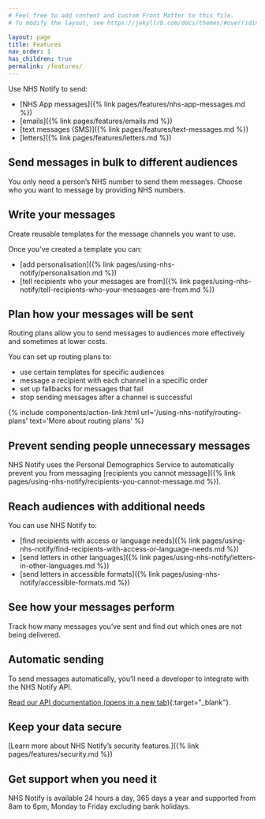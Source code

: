 ```yaml
---
# Feel free to add content and custom Front Matter to this file.
# To modify the layout, see https://jekyllrb.com/docs/themes/#overriding-theme-defaults

layout: page
title: Features
nav_order: 1
has_children: true
permalink: /features/
---
```


Use NHS Notify to send:

- [NHS App messages]({% link pages/features/nhs-app-messages.md %})
- [emails]({% link pages/features/emails.md %})
- [text messages (SMS)]({% link pages/features/text-messages.md %})
- [letters]({% link pages/features/letters.md %})

## Send messages in bulk to different audiences

You only need a person’s NHS number to send them messages. Choose who you want to message by providing NHS numbers.

## Write your messages

Create reusable templates for the message channels you want to use.

Once you’ve created a template you can:

- [add personalisation]({% link pages/using-nhs-notify/personalisation.md %})
- [tell recipients who your messages are from]({% link pages/using-nhs-notify/tell-recipients-who-your-messages-are-from.md %})

## Plan how your messages will be sent

Routing plans allow you to send messages to audiences more effectively and sometimes at lower costs.

You can set up routing plans to:

- use certain templates for specific audiences
- message a recipient with each channel in a specific order
- set up fallbacks for messages that fail
- stop sending messages after a channel is successful

{% include components/action-link.html
    url='/using-nhs-notify/routing-plans'
    text='More about routing plans'
%}

## Prevent sending people unnecessary messages

NHS Notify uses the Personal Demographics Service to automatically prevent you from messaging [recipients you cannot message]({% link pages/using-nhs-notify/recipients-you-cannot-message.md %}).

## Reach audiences with additional needs

You can use NHS Notify to:

- [find recipients with access or language needs]({% link pages/using-nhs-notify/find-recipients-with-access-or-language-needs.md %})
- [send letters in other languages]({% link pages/using-nhs-notify/letters-in-other-languages.md %})
- [send letters in accessible formats]({% link pages/using-nhs-notify/accessible-formats.md %})

## See how your messages perform

Track how many messages you’ve sent and find out which ones are not being delivered.

## Automatic sending

To send messages automatically, you’ll need a developer to integrate with the NHS Notify API.

[Read our API documentation (opens in a new tab)](https://digital.nhs.uk/developer/api-catalogue/nhs-notify){:target="\_blank"}.

## Keep your data secure

[Learn more about NHS Notify’s security features.]({% link pages/features/security.md %})

## Get support when you need it

NHS Notify is available 24 hours a day, 365 days a year and supported from 8am to 6pm, Monday to Friday excluding bank holidays.
